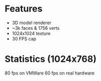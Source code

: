 # Features
- 3D model renderer
- ~3k faces & 1756 verts
- 1024x1024 texture
- 30 FPS cap
# Statistics (1024x768)
80 fps on VMWare
60 fps on real hardware
